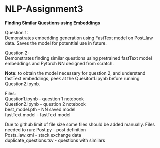 # NLP-Assignment3

**Finding Similar Questions using Embeddings**  


Question 1:  
Demonstrates embedding generation using FastText model on Post_law data. Saves the model for potenttial use in future.  
  
Question 2:  
Demonstrates finding similar questions using pretrained fastText model embeddings and Pytorch NN designed from scratch.  
  
**Note:** to obtain the model necessary for question 2, and understand fastText embeddings, peek at the Quesiton1.ipynb before running Question2.ipynb.  

Files:  
Question1.ipynb                       - question 1 notebook  
Question2.ipynb                       - question 2 notebook  
best_model.pth                        - NN saved model  
fastText.model                        - fastText model  
  

Due to github limit of file size some files should be added manually.
Files needed to run:
Post.py                               - post definition  
Posts_law.xml                         - stack exchange data  
duplicate_questions.tsv               - questions with similars  





